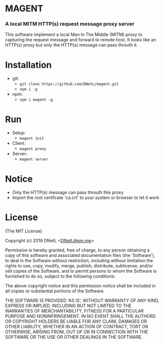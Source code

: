 # MAGENT #
### A local MITM HTTP(s) request message proxy server ###
This software implement a local
Man In The Middle (MITM) proxy to capturing the request message and forward to remote host, It looks like an HTTP(s) proxy but only the HTTP(s) message can pass throuth it.

# Installation #
* git:
	* ```git clone https://github.com/DNetL/magent.git```
	* ```npm i -g```
* npm:
	* ```npm i magent -g```

# Run #
* Setup:
	* ```magent init```
* Client:
	* ```magent proxy```
* Server:
	* ```magent server```

# Notice #
* Only the HTTP(s) message can pass throuth this proxy
* Import the root certifcate 'ca.crt' to your system or browser to let it work

# License #
(The MIT License)

Copyright (c) 2019 DNetL &lt;DNetL@pm.me&gt;

Permission is hereby granted, free of charge, to any person obtaining
a copy of this software and associated documentation files (the
'Software'), to deal in the Software without restriction, including
without limitation the rights to use, copy, modify, merge, publish,
distribute, sublicense, and/or sell copies of the Software, and to
permit persons to whom the Software is furnished to do so, subject to
the following conditions:

The above copyright notice and this permission notice shall be
included in all copies or substantial portions of the Software.

THE SOFTWARE IS PROVIDED 'AS IS', WITHOUT WARRANTY OF ANY KIND,
EXPRESS OR IMPLIED, INCLUDING BUT NOT LIMITED TO THE WARRANTIES OF
MERCHANTABILITY, FITNESS FOR A PARTICULAR PURPOSE AND NONINFRINGEMENT.
IN NO EVENT SHALL THE AUTHORS OR COPYRIGHT HOLDERS BE LIABLE FOR ANY
CLAIM, DAMAGES OR OTHER LIABILITY, WHETHER IN AN ACTION OF CONTRACT,
TORT OR OTHERWISE, ARISING FROM, OUT OF OR IN CONNECTION WITH THE
SOFTWARE OR THE USE OR OTHER DEALINGS IN THE SOFTWARE.